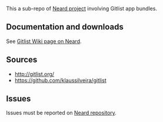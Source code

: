 This a sub-repo of [Neard project](https://github.com/crazy-max/neard) involving Gitlist app bundles.

## Documentation and downloads

See [Gitlist Wiki page on Neard](https://github.com/crazy-max/neard/wiki/appGitlist).

## Sources

* http://gitlist.org/
* https://github.com/klaussilveira/gitlist

## Issues

Issues must be reported on [Neard repository](https://github.com/crazy-max/neard/issues).
